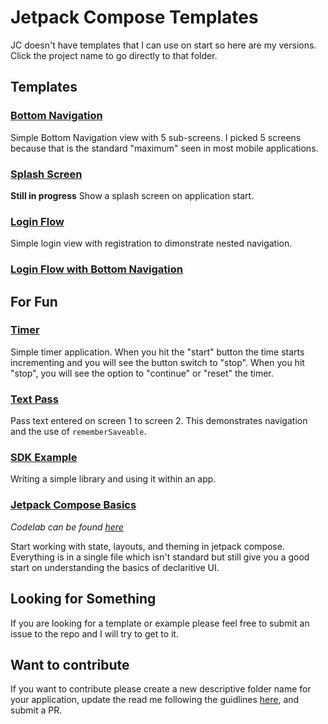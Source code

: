 # Jetpack Compose Templates
JC doesn't have templates that I can use on start so here are my versions. Click the project name to go directly to that folder.

## Templates

### [Bottom Navigation](https://github.com/Keheira/Jetpack-Compose-Templates/tree/main/BottomNavigation)
Simple Bottom Navigation view with 5 sub-screens. I picked 5 screens because that is the standard "maximum" seen in most mobile applications.

### [Splash Screen](https://github.com/Keheira/Jetpack-Compose-Templates/tree/main/SplashScreen)
**Still in progress**
Show a splash screen on application start.

### [Login Flow](https://github.com/Keheira/Jetpack-Compose-Templates/tree/main/LoginFlow)
Simple login view with registration to dimonstrate nested navigation.

### [Login Flow with Bottom Navigation](https://github.com/Keheira/Jetpack-Compose-Templates/tree/main/LoginandBottomNav)

## For Fun

### [Timer]()
Simple timer application. When you hit the "start" button the time starts incrementing and you will see the button switch to "stop". When you hit "stop", you will see the option to "continue" or "reset" the timer.

### [Text Pass]()
Pass text entered on screen 1 to screen 2. This demonstrates navigation and the use of `rememberSaveable`.

### [SDK Example]()
Writing a simple library and using it within an app.


### [Jetpack Compose Basics]()
*Codelab can be found [here](https://developer.android.com/codelabs/jetpack-compose-basics?continue=https%3A%2F%2Fdeveloper.android.com%2Fcourses%2Fpathways%2Fcompose%23codelab-https%3A%2F%2Fdeveloper.android.com%2Fcodelabs%2Fjetpack-compose-basics)*

Start working with state, layouts, and theming in jetpack compose. Everything is in a single file which isn't standard but still give you a good start on understanding the basics of declaritive UI.

## Looking for Something
If you are looking for a template or example please feel free to submit an issue to the repo and I will try to get to it.

## Want to contribute
If you want to contribute please create a new descriptive folder name for your application, update the read me following the guidlines [here](), and submit a PR.
